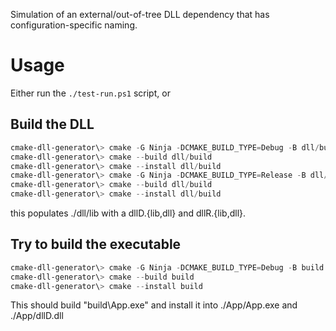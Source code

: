 Simulation of an external/out-of-tree DLL dependency that has configuration-specific naming.

# Usage

Either run the `./test-run.ps1` script, or

## Build the DLL

```powershell
cmake-dll-generator\> cmake -G Ninja -DCMAKE_BUILD_TYPE=Debug -B dll/build dll
cmake-dll-generator\> cmake --build dll/build
cmake-dll-generator\> cmake --install dll/build
cmake-dll-generator\> cmake -G Ninja -DCMAKE_BUILD_TYPE=Release -B dll/build dll
cmake-dll-generator\> cmake --build dll/build
cmake-dll-generator\> cmake --install dll/build
```

this populates ./dll/lib with a dllD.{lib,dll} and dllR.{lib,dll}.

## Try to build the executable

```powershell
cmake-dll-generator\> cmake -G Ninja -DCMAKE_BUILD_TYPE=Debug -B build .
cmake-dll-generator\> cmake --build build
cmake-dll-generator\> cmake --install build
```

This should build "build\App.exe" and install it into ./App/App.exe and ./App/dllD.dll
